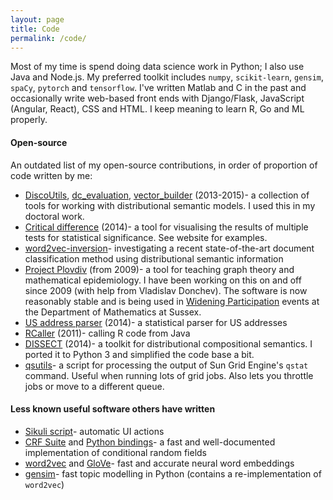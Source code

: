 ```yaml
---
layout: page
title: Code
permalink: /code/
---
```


Most of my time is spend doing data science work in Python; I also use Java and Node.js. My preferred toolkit includes `numpy`, `scikit-learn`, `gensim`, `spaCy`, `pytorch` and `tensorflow`. I've written Matlab and C in the past and occasionally write web-based front ends with Django/Flask, JavaScript (Angular, React), CSS and HTML. I keep meaning to learn R, Go and ML properly.

#### Open-source 

An outdated list of my open-source contributions, in order of proportion of code written by me:

 - [DiscoUtils](https://github.com/mbatchkarov/DiscoUtils), [dc_evaluation](https://github.com/mbatchkarov/dc_evaluation), [vector_builder](https://github.com/mbatchkarov/vector_builder) (2013-2015)- a collection of tools for working with distributional semantic models. I used this in my doctoral work.
 - [Critical difference](https://github.com/mbatchkarov/critical_difference) (2014)- a tool for visualising the results of multiple tests for statistical significance. See website for examples.
 - [word2vec-inversion](https://github.com/mbatchkarov/word2vec-inversion)- investigating a recent state-of-the-art document classification method using distributional semantic information
 - [Project Plovdiv](http://mbatchkarov.github.io/Plovdiv/) (from 2009)- a tool for teaching graph theory and mathematical epidemiology. I have been working on this on and off since 2009 (with help from Vladislav Donchev). The software is now reasonably stable and is being used in [Widening Participation](http://www.sussex.ac.uk/study/wp) events at the Department of Mathematics at Sussex.
 - [US address parser](https://github.com/datamade/usaddress) (2014)- a statistical parser for US addresses
 - [RCaller](https://code.google.com/p/rcaller/) (2011)- calling R code from Java
 - [DISSECT](https://github.com/composes-toolkit/dissect) (2014)- a toolkit for distributional compositional semantics. I ported it to Python 3 and simplified the code base a bit.
 - [qsutils](https://github.com/mbatchkarov/qsutils)- a script for processing the output of Sun Grid Engine's `qstat` command. Useful when running lots of grid jobs. Also lets you throttle jobs or move to a different queue.


#### Less known useful software others have written
- [Sikuli script](http://www.sikuli.org)- automatic UI actions
- [CRF Suite](http://www.chokkan.org/software/crfsuite/) and [Python bindings](https://github.com/tpeng/python-crfsuite)- a fast and well-documented implementation of conditional random fields
- [word2vec](https://code.google.com/p/word2vec/) and [GloVe](http://www-nlp.stanford.edu/projects/glove/)- fast and accurate neural word embeddings
- [gensim](http://radimrehurek.com/gensim/)- fast topic modelling in Python (contains a re-implementation of `word2vec`)
